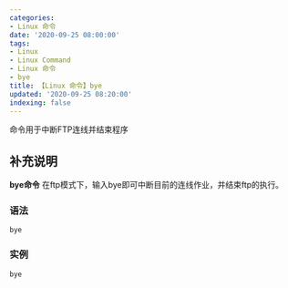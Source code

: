 ```yaml
---
categories:
- Linux 命令
date: '2020-09-25 08:00:00'
tags:
- Linux
- Linux Command
- Linux 命令
- bye
title: 【Linux 命令】bye
updated: '2020-09-25 08:20:00'
indexing: false
---
```


命令用于中断FTP连线并结束程序

## 补充说明

**bye命令** 在ftp模式下，输入bye即可中断目前的连线作业，并结束ftp的执行。


###  语法

```shell
bye
```

### 实例

```shell
bye
```